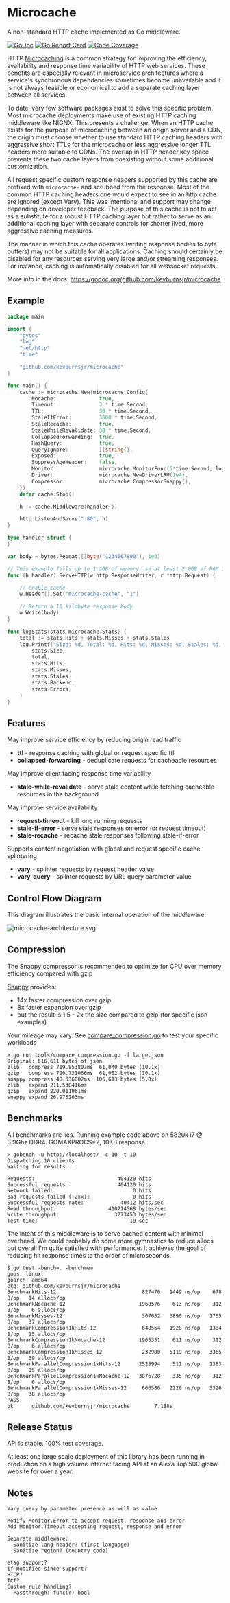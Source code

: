 # Microcache

A non-standard HTTP cache implemented as Go middleware.

[![GoDoc](https://godoc.org/github.com/kevburnsjr/microcache?status.svg)](https://godoc.org/github.com/kevburnsjr/microcache)
[![Go Report Card](https://goreportcard.com/badge/github.com/kevburnsjr/microcache?1)](https://goreportcard.com/report/github.com/kevburnsjr/microcache)
[![Code Coverage](http://gocover.io/_badge/github.com/kevburnsjr/microcache?1)](http://gocover.io/github.com/kevburnsjr/microcache)

HTTP [Microcaching](https://www.nginx.com/blog/benefits-of-microcaching-nginx/)
is a common strategy for improving the efficiency, availability and
response time variability of HTTP web services. These benefits are especially relevant
in microservice architectures where a service's synchronous dependencies sometimes
become unavailable and it is not always feasible or economical to add a separate
caching layer between all services.

To date, very few software packages exist to solve this specific problem. Most
microcache deployments make use of existing HTTP caching middleware like NIGNX. This
presents a challenge. When an HTTP cache exists for the purpose of microcaching between
an origin server and a CDN, the origin must choose whether to use standard HTTP caching
headers with aggressive short TTLs for the microcache or less aggressive longer TTL
headers more suitable to CDNs. The overlap in HTTP header key space prevents these two
cache layers from coexisting without some additional customization.

All request specific custom response headers supported by this cache are prefixed with
```microcache-``` and scrubbed from the response. Most of the common HTTP caching
headers one would expect to see in an http cache are ignored (except Vary). This
was intentional and support may change depending on developer feedback. The purpose of
this cache is not to act as a substitute for a robust HTTP caching layer but rather
to serve as an additional caching layer with separate controls for shorter lived,
more aggressive caching measures.

The manner in which this cache operates (writing response bodies to byte buffers) may
not be suitable for all applications. Caching should certainly be disabled for any
resources serving very large and/or streaming responses. For instance, caching is
automatically disabled for all websocket requests.

More info in the docs: https://godoc.org/github.com/kevburnsjr/microcache

## Example

```go
package main

import (
	"bytes"
	"log"
	"net/http"
	"time"

	"github.com/kevburnsjr/microcache"
)

func main() {
	cache := microcache.New(microcache.Config{
		Nocache:              true,
		Timeout:              3 * time.Second,
		TTL:                  30 * time.Second,
		StaleIfError:         3600 * time.Second,
		StaleRecache:         true,
		StaleWhileRevalidate: 30 * time.Second,
		CollapsedForwarding:  true,
		HashQuery:            true,
		QueryIgnore:          []string{},
		Exposed:              true,
		SuppressAgeHeader:    false,
		Monitor:              microcache.MonitorFunc(5*time.Second, logStats),
		Driver:               microcache.NewDriverLRU(1e4),
		Compressor:           microcache.CompressorSnappy{},
	})
	defer cache.Stop()

	h := cache.Middleware(handler{})

	http.ListenAndServe(":80", h)
}

type handler struct {
}

var body = bytes.Repeat([]byte("1234567890"), 1e3)

// This example fills up to 1.2GB of memory, so at least 2.0GB of RAM is recommended
func (h handler) ServeHTTP(w http.ResponseWriter, r *http.Request) {

	// Enable cache
	w.Header().Set("microcache-cache", "1")

	// Return a 10 kilobyte response body
	w.Write(body)
}

func logStats(stats microcache.Stats) {
	total := stats.Hits + stats.Misses + stats.Stales
	log.Printf("Size: %d, Total: %d, Hits: %d, Misses: %d, Stales: %d, Backend: %d, Errors: %d\n",
		stats.Size,
		total,
		stats.Hits,
		stats.Misses,
		stats.Stales,
		stats.Backend,
		stats.Errors,
	)
}
```

## Features

May improve service efficiency by reducing origin read traffic

* **ttl** - response caching with global or request specific ttl
* **collapsed-forwarding** - deduplicate requests for cacheable resources

May improve client facing response time variability

* **stale-while-revalidate** - serve stale content while fetching cacheable resources in the background

May improve service availability

* **request-timeout** - kill long running requests
* **stale-if-error** - serve stale responses on error (or request timeout)
* **stale-recache** - recache stale responses following stale-if-error

Supports content negotiation with global and request specific cache splintering

* **vary** - splinter requests by request header value
* **vary-query** - splinter requests by URL query parameter value

## Control Flow Diagram

This diagram illustrates the basic internal operation of the middleware.

![microcache-architecture.svg](docs/microcache-architecture.svg)

## Compression

The Snappy compressor is recommended to optimize for CPU over memory efficiency compared with gzip

[Snappy](https://github.com/golang/snappy) provides:

- 14x faster compression over gzip
- 8x faster expansion over gzip
- but the result is 1.5 - 2x the size compared to gzip (for specific json examples)

Your mileage may vary. See [compare_compression.go](tools/compare_compression/compare_compression.go) to test your specific workloads

```
> go run tools/compare_compression.go -f large.json
Original: 616,611 bytes of json
zlib   compress 719.853807ms  61,040 bytes (10.1x)
gzip   compress 720.731066ms  61,052 bytes (10.1x)
snappy compress 48.836002ms  106,613 bytes (5.8x)
zlib   expand 211.538416ms
gzip   expand 220.011961ms
snappy expand 26.973263ms
```

## Benchmarks

All benchmarks are lies. Running example code above on 5820k i7 @ 3.9Ghz DDR4.
GOMAXPROCS=2, 10KB response.

```
> gobench -u http://localhost/ -c 10 -t 10
Dispatching 10 clients
Waiting for results...

Requests:                           404120 hits
Successful requests:                404120 hits
Network failed:                          0 hits
Bad requests failed (!2xx):              0 hits
Successful requests rate:            40412 hits/sec
Read throughput:                 410714568 bytes/sec
Write throughput:                  3273453 bytes/sec
Test time:                              10 sec
```

The intent of this middleware is to serve cached content with minimal overhead. We could
probably do some more gymnastics to reduce allocs but overall I'm quite satisfied with
performance. It achieves the goal of reducing hit response times to the order of microseconds.

```
$ go test -bench=. -benchmem
goos: linux
goarch: amd64
pkg: github.com/kevburnsjr/microcache
BenchmarkHits-12                            827476   1449 ns/op    678 B/op   14 allocs/op
BenchmarkNocache-12                        1968576    613 ns/op    312 B/op    6 allocs/op
BenchmarkMisses-12                          307652   3890 ns/op   1765 B/op   37 allocs/op
BenchmarkCompression1kHits-12               648564   1928 ns/op   1384 B/op   15 allocs/op
BenchmarkCompression1kNocache-12           1965351    611 ns/op    312 B/op    6 allocs/op
BenchmarkCompression1kMisses-12             232980   5119 ns/op   3365 B/op   39 allocs/op
BenchmarkParallelCompression1kHits-12      2525994    511 ns/op   1383 B/op   15 allocs/op
BenchmarkParallelCompression1kNocache-12   3876728    335 ns/op    312 B/op    6 allocs/op
BenchmarkParallelCompression1kMisses-12     666580   2226 ns/op   3326 B/op   38 allocs/op
PASS
ok      github.com/kevburnsjr/microcache        7.188s
```

## Release Status

API is stable. 100% test coverage.

At least one large scale deployment of this library has been running in production
on a high volume internet facing API at an Alexa Top 500 global website for over a year.

## Notes

```
Vary query by parameter presence as well as value

Modify Monitor.Error to accept request, response and error
Add Monitor.Timeout accepting request, response and error

Separate middleware:
  Sanitize lang header? (first language)
  Sanitize region? (country code)

etag support?
if-modified-since support?
HTCP?
TCI?
Custom rule handling?
  Passthrough: func(r) bool
```
